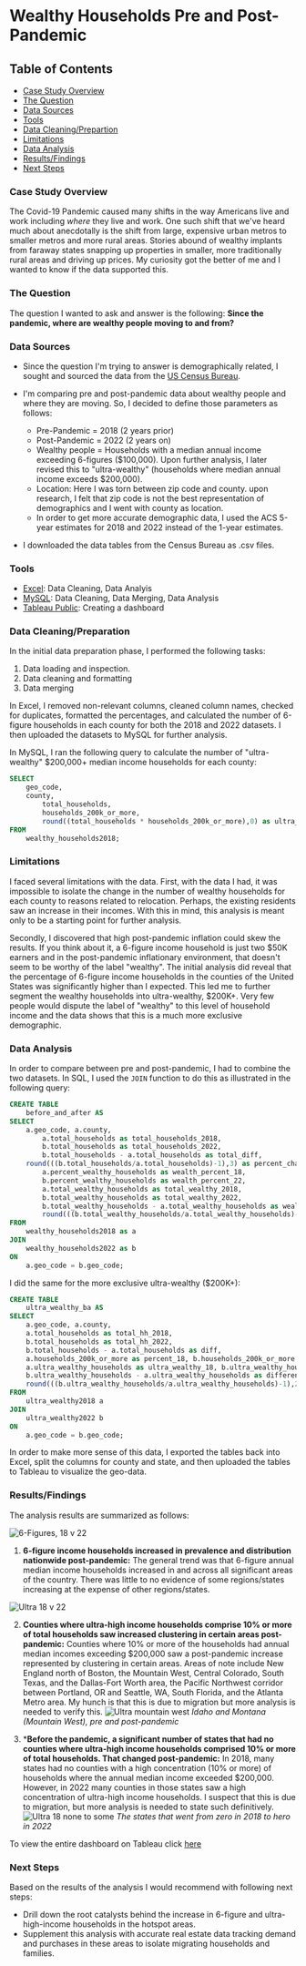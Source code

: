 # Wealthy Households Pre and Post-Pandemic

## Table of Contents

- [Case Study Overview](#case-study-overview)
- [The Question](#the-question)
- [Data Sources](#data-sources)
- [Tools](#tools)
- [Data Cleaning/Prepartion](#data-cleaningpreparation)
- [Limitations](#limitations)
- [Data Analysis](#data-analysis)
- [Results/Findings](#resultsfindings)
- [Next Steps](#next-steps)

### Case Study Overview

The Covid-19 Pandemic caused many shifts in the way Americans live and work including *where* they live and work. One such shift that we've heard much about anecdotally is the shift from large, expensive urban metros to smaller metros and more 
rural areas. Stories abound of wealthy implants from faraway states snapping up properties in smaller, more traditionally rural areas and driving up prices. My curiosity got the better of me and I wanted to know if the data supported this.

### The Question

The question I wanted to ask and answer is the following: **Since the pandemic, where are wealthy people moving to and from?**

### Data Sources

- Since the question I'm trying to answer is demographically related, I sought and sourced the data from the [US Census Bureau](https://data.census.gov/). 
  
- I'm comparing pre and post-pandemic data about wealthy people and where they are moving. So, I decided to define those parameters as follows:
  - Pre-Pandemic = 2018 (2 years prior)
  - Post-Pandemic = 2022 (2 years on)
  - Wealthy people = Households with a median annual income exceeding 6-figures ($100,000). Upon further analysis, I later revised this to "ultra-wealthy" (households where median annual income exceeds $200,000).
  - Location: Here I was torn between zip code and county. upon research, I felt that zip code is not the best representation of demographics and I went with county as location.
  - In order to get more accurate demographic data, I used the ACS 5-year estimates for 2018 and 2022 instead of the 1-year estimates.
 
- I downloaded the data tables from the Census Bureau as .csv files.

### Tools

- [Excel](https://www.office.com/?auth=1): Data Cleaning, Data Analyis
- [MySQL](https://www.mysql.com/): Data Cleaning, Data Merging, Data Analysis
- [Tableau Public](https://public.tableau.com/app/discover): Creating a dashboard

### Data Cleaning/Preparation
In the initial data preparation phase, I performed the following tasks:
1. Data loading and inspection.
2. Data cleaning and formatting
3. Data merging

In Excel, I removed non-relevant columns, cleaned column names, checked for duplicates, formatted the percentages, and calculated the number of 6-figure households in each county for both the 2018 and 2022 datasets. I then uploaded 
the datasets to MySQL for further analysis. 

In MySQL, I ran the following query to calculate the number of "ultra-wealthy" $200,000+ median income households for each county:
```sql
SELECT 
	geo_code, 
	county, 
        total_households, 
       	households_200k_or_more, 
        round((total_households * households_200k_or_more),0) as ultra_wealthy_households
FROM
	wealthy_households2018;
```

### Limitations

I faced several limitations with the data. First, with the data I had, it was impossible to isolate the change in the number of wealthy households for each county to reasons related to relocation. Perhaps, the existing residents saw an increase in their incomes. With this in mind, this analysis is meant only to be a starting point for further analysis. 

Secondly, I discovered that high post-pandemic inflation could skew the results. If you think about it, a 6-figure income household is just two $50K earners and in the post-pandemic inflationary environment, that doesn't seem to be worthy of the label "wealthy". The initial analysis did reveal that the percentage of 6-figure income households in the counties of the United States was significantly higher than I expected. This led me to further segment the wealthy households into ultra-wealthy, $200K+. Very few people would dispute the label of "wealthy" to this level of household income and the data shows that this is a much more exclusive demographic. 

### Data Analysis 

In order to compare between pre and post-pandemic, I had to combine the two datasets.  In SQL, I used the   `JOIN` function to do this as illustrated in the following query:
```sql
CREATE TABLE
	before_and_after AS
SELECT
	a.geo_code, a.county, 
    	a.total_households as total_households_2018,
    	b.total_households as total_households_2022,
    	b.total_households - a.total_households as total_diff,
	round(((b.total_households/a.total_households)-1),3) as percent_change,
    	a.percent_wealthy_households as wealth_percent_18,
    	b.percent_wealthy_households as wealth_percent_22,
    	a.total_wealthy_households as total_wealthy_2018,
    	b.total_wealthy_households as total_wealthy_2022,
    	b.total_wealthy_households - a.total_wealthy_households as wealthy_diff,
    	round(((b.total_wealthy_households/a.total_wealthy_households)-1),3) as wealthy_percent_change
FROM
	wealthy_households2018 as a
JOIN
	wealthy_households2022 as b
ON
	a.geo_code = b.geo_code;
```
I did the same for the more exclusive ultra-wealthy ($200K+):
```sql
CREATE TABLE
	ultra_wealthy_ba AS
SELECT 
	a.geo_code, a.county, 
	a.total_households as total_hh_2018, 
	b.total_households as total_hh_2022, 
	b.total_households - a.total_households as diff,
	a.households_200k_or_more as percent_18, b.households_200k_or_more as percent_22,
	a.ultra_wealthy_households as ultra_wealthy_18, b.ultra_wealthy_households as ultra_wealthy_22,
	b.ultra_wealthy_households - a.ultra_wealthy_households as difference,
	round(((b.ultra_wealthy_households/a.ultra_wealthy_households)-1),2) as percent
FROM
	ultra_wealthy2018 a
JOIN
	ultra_wealthy2022 b
ON
	a.geo_code = b.geo_code;
```
In order to make more sense of this data, I exported the tables back into Excel, split the columns for county and state, and then uploaded the tables to Tableau to visualize the geo-data. 


### Results/Findings

The analysis results are summarized as follows:

![6-Figures, 18 v 22](https://github.com/carlussery/wealthy_households/assets/153660397/72f334b0-9dfa-4cbd-bbe5-1a815d178834)

                      
1. **6-figure income households increased in prevalence and distribution nationwide post-pandemic:** The general trend was that 6-figure annual median income households increased in and across all significant areas of the country. There was little to no evidence of some regions/states increasing at the expense of other regions/states.
   
![Ultra 18 v 22](https://github.com/carlussery/wealthy_households/assets/153660397/5d9f3b58-092e-4cad-9f4b-ac12ec48cd27)


   
2. **Counties where ultra-high income households comprise 10% or more of total households saw increased clustering in certain areas post-pandemic:** Counties where 10% or more of the households had annual median incomes exceeding $200,000 saw a post-pandemic increase represented by clustering in certain areas. Areas of note include New England north of Boston, the Mountain West,
Central Colorado, South Texas, and the Dallas-Fort Worth area, the Pacific Northwest corridor between Portland, OR and Seattle, WA, South Florida, and the Atlanta Metro area. My hunch is that this is due to migration but more analysis is needed to verify this.
![Ultra mountain west](https://github.com/carlussery/wealthy_households/assets/153660397/dbded51a-e8a4-4cd4-809d-f08afffb7648)<cite> *Idaho and Montana (Mountain West), pre and post-pandemic* </cite>

   
3. ***Before the pandemic, a significant number of states that had no counties where ultra-high income households comprised 10% or more of total households. That changed post-pandemic:** In 2018, many states had no counties with a high concentration (10% or more) of households where the annual median income exceeded $200,000. However, in 2022 many counties in those states saw a high concentration of ultra-high income households. I suspect that this is due to migration, but more analysis is needed to state such definitively. 
![Ultra 18 none to some](https://github.com/carlussery/wealthy_households/assets/153660397/8fc454d7-2b76-473b-b4e4-3cea020c988c) <cite> *The states that went from zero in 2018 to hero in 2022*</cite>



To view the entire dashboard on Tableau click [here](https://public.tableau.com/app/profile/carl.ussery/viz/WealthyHouseholdsPreandPostPandemic/Ultra18v22#1)

### Next Steps

Based on the results of the analysis I would recommend with following next steps:
- Drill down the root catalysts behind the increase in 6-figure and ultra-high-income households in the hotspot areas. 
- Supplement this analysis with accurate real estate data tracking demand and purchases in these areas to isolate migrating households and families. 

